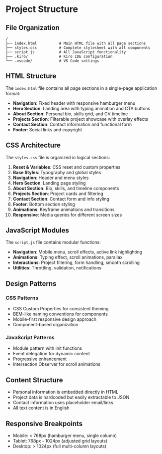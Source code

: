 # Project Structure

## File Organization

```
/
├── index.html          # Main HTML file with all page sections
├── styles.css          # Complete stylesheet with all components
├── script.js           # All JavaScript functionality
├── .kiro/              # Kiro IDE configuration
└── .vscode/            # VS Code settings
```

## HTML Structure

The `index.html` file contains all page sections in a single-page application format:

- **Navigation**: Fixed header with responsive hamburger menu
- **Hero Section**: Landing area with typing animation and CTA buttons
- **About Section**: Personal bio, skills grid, and CV timeline
- **Projects Section**: Filterable project showcase with overlay effects
- **Contact Section**: Contact information and functional form
- **Footer**: Social links and copyright

## CSS Architecture

The `styles.css` file is organized in logical sections:

1. **Reset & Variables**: CSS reset and custom properties
2. **Base Styles**: Typography and global styles
3. **Navigation**: Header and menu styles
4. **Hero Section**: Landing page styling
5. **About Section**: Bio, skills, and timeline components
6. **Projects Section**: Project cards and filtering
7. **Contact Section**: Contact form and info styling
8. **Footer**: Bottom section styling
9. **Animations**: Keyframe animations and transitions
10. **Responsive**: Media queries for different screen sizes

## JavaScript Modules

The `script.js` file contains modular functions:

- **Navigation**: Mobile menu, scroll effects, active link highlighting
- **Animations**: Typing effect, scroll animations, parallax
- **Interactions**: Project filtering, form handling, smooth scrolling
- **Utilities**: Throttling, validation, notifications

## Design Patterns

### CSS Patterns

- CSS Custom Properties for consistent theming
- BEM-like naming conventions for components
- Mobile-first responsive design approach
- Component-based organization

### JavaScript Patterns

- Module pattern with init functions
- Event delegation for dynamic content
- Progressive enhancement
- Intersection Observer for scroll animations

## Content Structure

- Personal information is embedded directly in HTML
- Project data is hardcoded but easily extractable to JSON
- Contact information uses placeholder email/links
- All text content is in English

## Responsive Breakpoints

- Mobile: < 768px (hamburger menu, single column)
- Tablet: 768px - 1024px (adjusted grid layouts)
- Desktop: > 1024px (full multi-column layouts)
